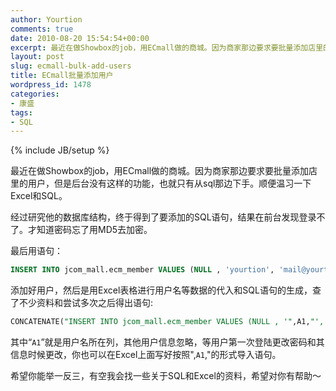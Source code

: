 ```yaml
---
author: Yourtion
comments: true
date: 2010-08-20 15:54:54+00:00
excerpt: 最近在做Showbox的job，用ECmall做的商城。因为商家那边要求要批量添加店里的用户，但是后台没有这样的功能，也就只有从sql那边下手。顺便温习一下Excel和SQL。
layout: post
slug: ecmall-bulk-add-users
title: ECmall批量添加用户
wordpress_id: 1478
categories:
- 康盛
tags:
- SQL
---
```

{% include JB/setup %}

最近在做Showbox的job，用ECmall做的商城。因为商家那边要求要批量添加店里的用户，但是后台没有这样的功能，也就只有从sql那边下手。顺便温习一下Excel和SQL。

经过研究他的数据库结构，终于得到了要添加的SQL语句，结果在前台发现登录不了。才知道密码忘了用MD5去加密。

最后用语句：

```sql
INSERT INTO jcom_mall.ecm_member VALUES (NULL , 'yourtion', 'mail@yourtion.com', '5fa2db591ebb44529673957ed8b738fc', '', '0', NULL , NULL , NULL , NULL , NULL , NULL , NULL , NULL , '0', NULL , NULL , '0', '0', NULL , '0', NULL , '');
```

添加好用户，然后是用Excel表格进行用户名等数据的代入和SQL语句的生成，查了不少资料和尝试多次之后得出语句:

```sql
CONCATENATE("INSERT INTO jcom_mall.ecm_member VALUES (NULL , '",A1,"', 'mail@yourtion.com', '5fa2db591ebb44529673957ed8b738fc', '', '0', NULL , NULL , NULL , NULL , NULL , NULL , NULL , NULL , '0', NULL , NULL , '0', '0', NULL , '0', NULL , '');")
```

其中“```A1```”就是用户名所在列，其他用户信息忽略，等用户第一次登陆更改密码和其信息时候更改，你也可以在Excel上面写好按照",```A1```,"的形式导入语句。

希望你能举一反三，有空我会找一些关于SQL和Excel的资料，希望对你有帮助～
